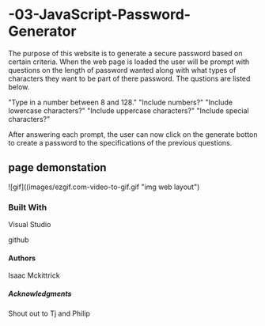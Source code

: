# -03-JavaScript-Password-Generator

The purpose of this website is to generate a secure password based on certain criteria. When the web page is loaded the user will be prompt with questions on the length of password wanted along with what types of characters they want to be part of there password. The qustions are listed below.

"Type in a number between 8 and 128."
"Include numbers?"
"Include lowercase characters?"
"Include uppercase characters?"
"Include special characters?"

After answering each prompt, the user can now click on the generate botton to create a password to the specifications of the previous questions.

## page demonstation
![gif]((images/ezgif.com-video-to-gif.gif "img web layout")

### Built With 
Visual Studio

github



#### Authors 
Isaac Mckittrick



##### Acknowledgments 
Shout out to Tj and Philip
